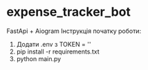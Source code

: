 # expense_tracker_bot
FastApi + Aiogram
Інструкція початку роботи:
1) Додати .env з TOKEN = ''
2) pip install -r requirements.txt
3) python main.py
